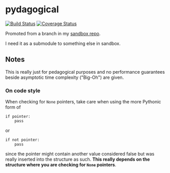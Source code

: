 # pydagogical

[![Build Status](https://travis-ci.org/skytreader/pydagogical.svg?branch=master)](https://travis-ci.org/skytreader/pydagogical)
[![Coverage Status](https://coveralls.io/repos/skytreader/pydagogical/badge.svg?branch=master)](https://coveralls.io/r/skytreader/pydagogical?branch=master)

Promoted from a branch in my [sandbox repo](https://github.com/skytreader/sandbox).

I need it as a submodule to something else in sandbox.

## Notes

This is really just for pedagogical purposes and no performance guarantees beside
asymptotic time complexity ("Big-Oh") are given.

### On code style

When checking for `None` pointers, take care when using the more Pythonic form of

    if pointer:
        pass

or

    if not pointer:
        pass

since the pointer might contain another value considered false but was really
inserted into the structure as such. **This really depends on the structure where
you are checking for `None` pointers**.
